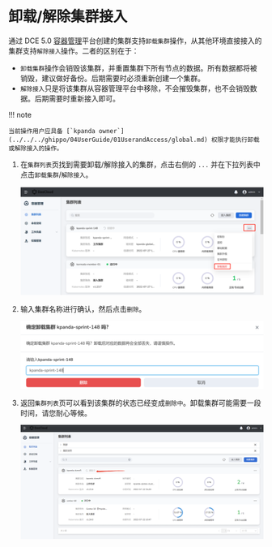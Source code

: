 # 卸载/解除集群接入

通过 DCE 5.0 [容器管理](../../03ProductBrief/WhatisKPanda.md)平台创建的集群支持`卸载集群`操作，从其他环境直接接入的集群支持`解除接入`操作。二者的区别在于：

- `卸载集群`操作会销毁该集群，并重置集群下所有节点的数据。所有数据都将被销毁，建议做好备份。后期需要时必须重新创建一个集群。
- `解除接入`只是将该集群从容器管理平台中移除，不会摧毁集群，也不会销毁数据。后期需要时重新接入即可。

!!! note

    当前操作用户应具备 [`kpanda owner`](../../../ghippo/04UserGuide/01UserandAccess/global.md) 权限才能执行卸载或解除接入的操作。

1. 在`集群列表`页找到需要卸载/解除接入的集群，点击右侧的 `...` 并在下拉列表中点击`卸载集群`/`解除接入`。

    ![点击删除按钮](../../images/deletecluster01.png)

2. 输入集群名称进行确认，然后点击`删除`。

    ![确认删除](../../images/deletecluster02.png)

3. 返回`集群列表`页可以看到该集群的状态已经变成`删除中`。卸载集群可能需要一段时间，请您耐心等候。

    ![删除中状态](../../images/deletecluster03.png)

